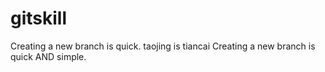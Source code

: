 # gitskill
Creating a new branch is quick.
taojing is tiancai
Creating a new branch is quick AND simple.